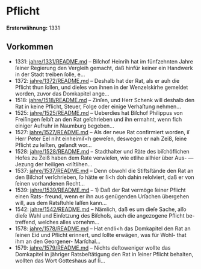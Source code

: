# Pflicht

**Ersterwähnung:** 1331

## Vorkommen
- 1331: [jahre/1331/README.md](../jahre/1331/README.md) – Biſchof Heinrih hat im fünfzehnten Jahre ſeiner
Regierung den Vergleih gemacht, daß hinfür keiner ein
Handwerk in der Stadt treiben ſolle, e...
- 1372: [jahre/1372/README.md](../jahre/1372/README.md) – Deshalb hat
der Rat, als er auh die Pflicht thun ſollen, und dieſes
von ihnen in der Wenzelskirhe gemeldet worden, zuvor
das Domkapitel ange...
- 1518: [jahre/1518/README.md](../jahre/1518/README.md) – Zinſen,
und Herr Schenk will deshalb den Rat in keine Pflicht,
Steuer, Folge oder einige Verhaſtung nehmen...
- 1525: [jahre/1525/README.md](../jahre/1525/README.md) – Ueberdies hat Biſchof Philippus von Freiſingen ſelbſt
an den Rat geſchrieben und ihn ermahnt, wenn fich
einiger Aufruhr in Naumburg begeben...
- 1527: [jahre/1527/README.md](../jahre/1527/README.md) – Als der neue Rat confirmiert worden, iſ Herr Peter
Eel niht einheimiſ<h geweſen, deswegen er nah Zeiß,
ſeine Pflicht zu leiſten, geſandt wor...
- 1528: [jahre/1528/README.md](../jahre/1528/README.md) – Stadthalter und Räte des biſchöflichen Hofes zu Zeiß
haben dem Rate verwieſen, wie etlihe allhier über Aus-
— Jezung der heiligen <riſtlihen...
- 1537: [jahre/1537/README.md](../jahre/1537/README.md) – Denn obwohl die Stiftsſtände den
Rat an den Biſchof verſchrieben, ſo hätte er ſi<h doh
dahin reſolviert, daß er von ſeinen vorhandenen Recht...
- 1539: [jahre/1539/README.md](../jahre/1539/README.md) – 1) Daß der Rat vermöge ſeiner Pflicht einen Rats-
freund, wenn er ihn aus genügenden Urſachen übergehen
will, aus dem Ratsſtuhle laſſen kann...
- 1542: [jahre/1542/README.md](../jahre/1542/README.md) – Nämlich, daß es um dieſe Sache, alſo dieſe Wahl
und Einſetzung des Biſchoſs, auch die angezogene Pflicht be-
treffend, welches alles vornehm...
- 1578: [jahre/1578/README.md](../jahre/1578/README.md) – Hat endli<h das Domkapitel den Rat an ſeinen Eid
und Pflicht erinnert, und ſollte erwägen, was für Wohl-
that ihm an den Georgener- Marſchal...
- 1579: [jahre/1579/README.md](../jahre/1579/README.md) – Nichts deſtoweniger wollte das
Domkapitel in jähriger Ratsbeſtätigung den Rat in ſeiner
Pflicht behalten, wollten das Wort Gotteshaus auf ſi...
